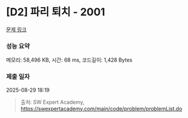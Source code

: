 # [D2] 파리 퇴치 - 2001 

[문제 링크](https://swexpertacademy.com/main/code/problem/problemDetail.do?contestProbId=AV5PzOCKAigDFAUq) 

### 성능 요약

메모리: 58,496 KB, 시간: 68 ms, 코드길이: 1,428 Bytes

### 제출 일자

2025-08-29 18:19



> 출처: SW Expert Academy, https://swexpertacademy.com/main/code/problem/problemList.do